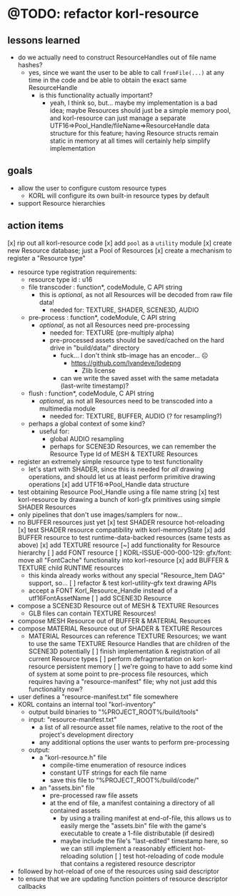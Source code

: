 # @TODO: refactor korl-resource

## lessons learned

- do we actually need to construct ResourceHandles out of file name hashes?
  - yes, since we want the user to be able to call `fromFile(...)` at any time in the code and be able to obtain the exact same ResourceHandle
    - is this functionality actually important?
      - yeah, I think so, but... maybe my implementation is a bad idea; maybe Resources should just be a simple memory pool, and korl-resource can just manage a separate UTF16=>Pool_Handle/fileName=>ResourceHandle data structure for this feature; having Resource structs remain static in memory at all times will certainly help simplify implementation

## goals

- allow the user to configure custom resource types
  - KORL will configure its own built-in resource types by default
- support Resource hierarchies

## action items

[x] rip out all korl-resource code
[x] add `pool` as a  `utility` module
[x] create new Resource database; just a Pool of Resources
[x] create a mechanism to register a "Resource type"
  - resource type registration requirements:
    - resource type id : u16
    - file transcoder : function*, codeModule, C API string
      - this is _optional_, as not all Resources will be decoded from raw file data!
        - needed for: TEXTURE, SHADER, SCENE3D, AUDIO
    - pre-process : function*, codeModule, C API string
      - _optional_, as not all Resources need pre-processing
        - needed for: TEXTURE (pre-multiply alpha)
        - pre-processed assets should be saved/cached on the hard drive in "build/data/" directory
          - fuck... I don't think stb-image has an encoder... ☹
            - https://github.com/lvandeve/lodepng
              - Zlib license
          - can we write the saved asset with the same metadata (last-write timestamp)?
    - flush : function*, codeModule, C API string
      - _optional_, as not all Resources need to be transcoded into a multimedia module
        - needed for: TEXTURE, BUFFER, AUDIO (? for resampling?)
    - perhaps a global context of some kind?
      - useful for: 
        - global AUDIO resampling
        - perhaps for SCENE3D Resources, we can remember the Resource Type Id of MESH & TEXTURE Resources
  - register an extremely simple resource type to test functionality
    - let's start with SHADER, since this is needed for _all_ drawing operations, and should let us at least perform primitive drawing operations
[x] add UTF16=>Pool_Handle data structure
  - test obtaining Resource Pool_Handle using a file name string
[x] test korl-resource by drawing a bunch of korl-gfx primitives using simple SHADER Resources
  - only pipelines that don't use images/samplers for now...
  - no BUFFER resources just yet
  [x] test SHADER resource hot-reloading
  [x] test SHADER resource compatibility with korl-memoryState
[x] add BUFFER resource to test runtime-data-backed resources (same tests as above)
[x] add TEXTURE resource
[~] add functionality for Resource hierarchy
  [ ] add FONT resource
    [ ] KORL-ISSUE-000-000-129: gfx/font: move all "FontCache" functionality into korl-resource
  [x] add BUFFER & TEXTURE child RUNTIME resources
    - this kinda already works without any special "Resource_Item DAG" support, so...
  [ ] refactor & test korl-utility-gfx text drawing APIs
    - accept a FONT Korl_Resource_Handle instead of a utf16FontAssetName
[ ] add SCENE3D Resource
  - compose a SCENE3D Resource out of MESH & TEXTURE Resources
    - GLB files can contain TEXTURE Resources!
  - compose MESH Resource out of BUFFER & MATERIAL Resources
  - compose MATERIAL Resource out of SHADER & TEXTURE Resources
    - MATERIAL Resources can reference TEXTURE Resources; we want to use the same TEXTURE Resource Handles that are children of the SCENE3D potentially
[ ] finish implementation & registration of all current Resource types
[ ] perform defragmentation on korl-resource persistent memory
[ ] we're going to have to add some kind of system at some point to pre-process file resources, which requires having a "resource-manifest" file; why not just add this functionality now?
  - user defines a "resource-manifest.txt" file somewhere
  - KORL contains an internal tool "korl-inventory"
    - output build binaries to "%PROJECT_ROOT%/build/tools"
    - input: "resource-manifest.txt"
      - a list of all resource asset file names, relative to the root of the project's development directory
      - any additional options the user wants to perform pre-processing 
    - output:
      - a "korl-resource.h" file
        - compile-time enumeration of resource indices
        - constant UTF strings for each file name
        - save this file to "%PROJECT_ROOT%/build/code/"
      - an "assets.bin" file
        - pre-processed raw file assets
        - at the end of file, a manifest containing a directory of all contained assets
          - by using a trailing manifest at end-of-file, this allows us to easily merge the "assets.bin" file with the game's executable to create a 1-file distributable (if desired)
          - maybe include the file's "last-edited" timestamp here, so we can still implement a reasonably efficient hot-reloading solution
[ ] test hot-reloading of code module that contains a registered resource descriptor
  - followed by hot-reload of one of the resources using said descriptor
  - to ensure that we are updating function pointers of resource descriptor callbacks
